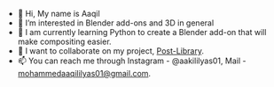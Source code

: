 - 👋 Hi, My name is Aaqil
- 👀 I’m interested in Blender add-ons and 3D in general
- 🌱 I am currently learning Python to create a Blender add-on that will make compositing easier.
- 💞️ I want to collaborate on my project, [Post-Library](https://github.com/Aaqil101/Post-Library).
- 📫 You can reach me through Instagram - @aakililyas01, Mail - mohammedaaqililyas01@gmail.com.

<!---
Aaqil101/Aaqil101 is a ✨ special ✨ repository because its `README.md` (this file) appears on your GitHub profile.
You can click the Preview link to take a look at your changes.
--->
